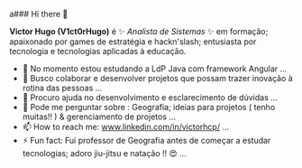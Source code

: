 a### Hi there 👋

**Victor Hugo (V1ct0rHugo)** é ✨ _Analista de Sistemas_ ✨ em formação; apaixonado por games de estratégia e hackn'slash; entusiasta por tecnologia e tecnologias aplicadas à educação.

- 🌱 No momento estou estudando a LdP Java com framework Angular ...
- 👯 Busco colaborar e desenvolver projetos que possam trazer inovação à rotina das pessoas ...
- 🤔 Procuro ajuda no desenvolvimento e esclarecimento de dúvidas ...
- 💬 Pode me perguntar sobre : Geografia; ideias para projetos ( tenho muitas!! ) & gerenciamento de projetos ...
- 📫 How to reach me: www.linkedin.com/in/victorhcp/ ...
- ⚡ Fun fact: Fui professor de Geografia antes de começar a estudar tecnologias; adoro jiu-jitsu e natação !! :heart_eyes:  ...
  
